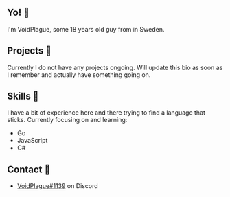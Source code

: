 ## Yo! 👋
I'm VoidPlague, some 18 years old guy from in Sweden.

## Projects 🤔
Currently I do not have any projects ongoing.
Will update this bio as soon as I remember and actually have something going on.

## Skills 💪
I have a bit of experience here and there trying to find a language that sticks.
Currently focusing on and learning:
- Go
- JavaScript
- C#

## Contact 📱
- [VoidPlague#1139](./) on Discord
